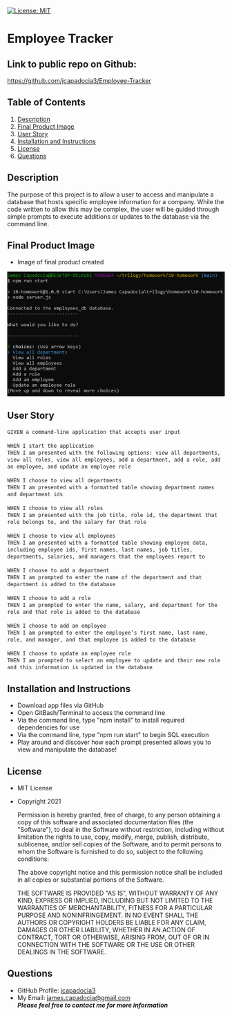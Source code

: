 [![License: MIT](https://img.shields.io/badge/License-MIT-yellow.svg)](https://opensource.org/licenses/MIT)
  
# Employee Tracker

## Link to public repo on Github:

https://github.com/jcapadocia3/Employee-Tracker

## Table of Contents
1. [Description](#Description)
2. [Final Product Image](#Final-Product-Image)
3. [User Story](#User-Story)
4. [Installation and Instructions](#Installation-and-Instructions)
5. [License](#License)
6. [Questions](#Questions)

## Description
The purpose of this project is to allow a user to access and manipulate a database that hosts specific employee information for a company. While the code written to allow this may be complex, the user will be guided through simple prompts to execute additions or updates to the database via the command line.

## Final Product Image

- Image of final product created<br>
<img src="./assets/images/finalproduct.png" alt="Final Product" width="600">

## User Story
```
GIVEN a command-line application that accepts user input

WHEN I start the application
THEN I am presented with the following options: view all departments, view all roles, view all employees, add a department, add a role, add an employee, and update an employee role

WHEN I choose to view all departments
THEN I am presented with a formatted table showing department names and department ids

WHEN I choose to view all roles
THEN I am presented with the job title, role id, the department that role belongs to, and the salary for that role

WHEN I choose to view all employees
THEN I am presented with a formatted table showing employee data, including employee ids, first names, last names, job titles, departments, salaries, and managers that the employees report to

WHEN I choose to add a department
THEN I am prompted to enter the name of the department and that department is added to the database

WHEN I choose to add a role
THEN I am prompted to enter the name, salary, and department for the role and that role is added to the database

WHEN I choose to add an employee
THEN I am prompted to enter the employee’s first name, last name, role, and manager, and that employee is added to the database

WHEN I choose to update an employee role
THEN I am prompted to select an employee to update and their new role and this information is updated in the database
```

## Installation and Instructions
- Download app files via GitHub
- Open GitBash/Terminal to access the command line
- Via the command line, type "npm install" to install required dependencies for use
- Via the command line, type "npm run start" to begin SQL execution
- Play around and discover how each prompt presented allows you to view and manipulate the database!

## License
- MIT License
- Copyright 2021

    Permission is hereby granted, free of charge, to any person obtaining a copy of this software and associated documentation files (the "Software"), to deal in the Software without restriction, including without limitation the rights to use, copy, modify, merge, publish, distribute, sublicense, and/or sell copies of the Software, and to permit persons to whom the Software is furnished to do so, subject to the following conditions:
    
    The above copyright notice and this permission notice shall be included in all copies or substantial portions of the Software.
    
    THE SOFTWARE IS PROVIDED "AS IS", WITHOUT WARRANTY OF ANY KIND, EXPRESS OR IMPLIED, INCLUDING BUT NOT LIMITED TO THE WARRANTIES OF MERCHANTABILITY, FITNESS FOR A PARTICULAR PURPOSE AND NONINFRINGEMENT. IN NO EVENT SHALL THE AUTHORS OR COPYRIGHT HOLDERS BE LIABLE FOR ANY CLAIM, DAMAGES OR OTHER LIABILITY, WHETHER IN AN ACTION OF CONTRACT, TORT OR OTHERWISE, ARISING FROM, OUT OF OR IN CONNECTION WITH THE SOFTWARE OR THE USE OR OTHER DEALINGS IN THE SOFTWARE.

## Questions
- GitHub Profile: <a href="https://github.com/jcapadocia3">jcapadocia3</a><br>
- My Email: james.capadocia@gmail.com<br>
***Please feel free to contact me for more information***